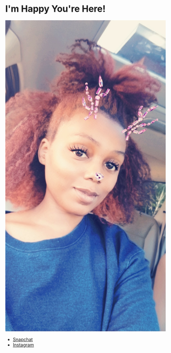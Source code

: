 # I'm Happy You're Here!

![local photo](Snapchat-933626540.jpg)

+ [Snapchat](www.snapchat.com)
+ [Instagram](www.instagram.com)

